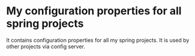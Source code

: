 # My configuration properties for all spring projects
It contains configuration properties for all my spring projects. It is used by other projects via config server.
